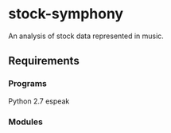# stock-symphony
An analysis of stock data represented in music.

## Requirements

### Programs
Python 2.7
espeak

### Modules

